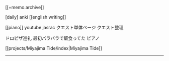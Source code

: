 [[+memo.archive]]



[daily]
anki
[[english writing]]

[[piano]]
youtube jasrac
クエスト単体ページ
クエスト整理


ドロピザ巡礼
最初バラバラで飯食ってた
ピアノ


[[projects/Miyajima Tide/index|Miyajima Tide]]



---




